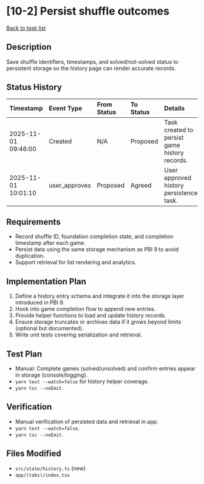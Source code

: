# [10-2] Persist shuffle outcomes

[Back to task list](../tasks.md)

## Description
Save shuffle identifiers, timestamps, and solved/not-solved status to persistent storage so the history page can render accurate records.

## Status History
| Timestamp | Event Type | From Status | To Status | Details | User |
| :-- | :-- | :-- | :-- | :-- | :-- |
| 2025-11-01 09:46:00 | Created | N/A | Proposed | Task created to persist game history records. | ai_agent |
| 2025-11-01 10:01:10 | user_approves | Proposed | Agreed | User approved history persistence task. | user |

## Requirements
- Record shuffle ID, foundation completion state, and completion timestamp after each game.
- Persist data using the same storage mechanism as PBI 9 to avoid duplication.
- Support retrieval for list rendering and analytics.

## Implementation Plan
1. Define a history entry schema and integrate it into the storage layer introduced in PBI 9.
2. Hook into game completion flow to append new entries.
3. Provide helper functions to load and update history records.
4. Ensure storage truncates or archives data if it grows beyond limits (optional but documented).
5. Write unit tests covering serialization and retrieval.

## Test Plan
- Manual: Complete games (solved/unsolved) and confirm entries appear in storage (console/logging).
- `yarn test --watch=false` for history helper coverage.
- `yarn tsc --noEmit`.

## Verification
- Manual verification of persisted data and retrieval in app.
- `yarn test --watch=false`.
- `yarn tsc --noEmit`.

## Files Modified
- `src/state/history.ts` (new)
- `app/(tabs)/index.tsx`

